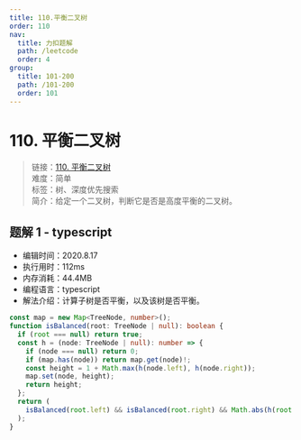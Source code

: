 ```yaml
---
title: 110.平衡二叉树
order: 110
nav:
  title: 力扣题解
  path: /leetcode
  order: 4
group:
  title: 101-200
  path: /101-200
  order: 101
---
```


# 110. 平衡二叉树

> 链接：[110. 平衡二叉树](https://leetcode-cn.com/problems/balanced-binary-tree/)  
> 难度：简单  
> 标签：树、深度优先搜索  
> 简介：给定一个二叉树，判断它是否是高度平衡的二叉树。

## 题解 1 - typescript

- 编辑时间：2020.8.17
- 执行用时：112ms
- 内存消耗：44.4MB
- 编程语言：typescript
- 解法介绍：计算子树是否平衡，以及该树是否平衡。

```typescript
const map = new Map<TreeNode, number>();
function isBalanced(root: TreeNode | null): boolean {
  if (root === null) return true;
  const h = (node: TreeNode | null): number => {
    if (node === null) return 0;
    if (map.has(node)) return map.get(node)!;
    const height = 1 + Math.max(h(node.left), h(node.right));
    map.set(node, height);
    return height;
  };
  return (
    isBalanced(root.left) && isBalanced(root.right) && Math.abs(h(root.left) - h(root.right)) <= 1
  );
}
```
